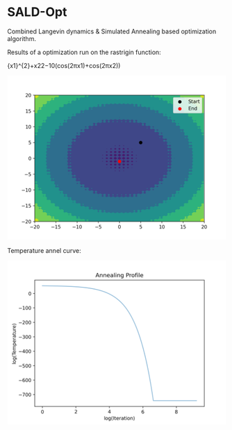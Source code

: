 # SALD-Opt
Combined Langevin dynamics &amp; Simulated Annealing based optimization algorithm. 

Results of a optimization run on the rastrigin function: 

{x1}^{2}+x22−10(cos(2πx1)+cos(2πx2))

![](out.png)

Temperature annel curve:

![](temp.png)
